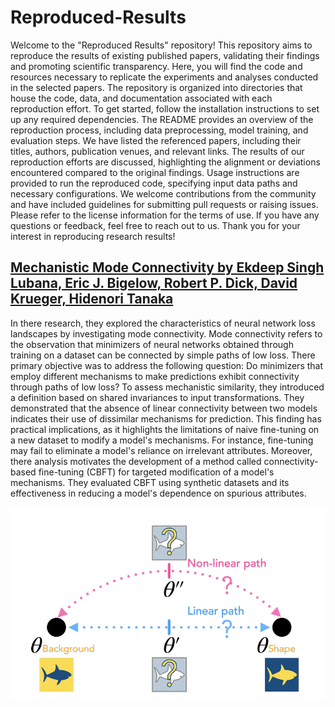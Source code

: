 # Reproduced-Results

Welcome to the "Reproduced Results" repository! This repository aims to reproduce the results of existing 
published papers, validating their findings and promoting scientific transparency. Here, you will find 
the code and resources necessary to replicate the experiments and analyses conducted in the selected 
papers. The repository is organized into directories that house the code, data, and documentation 
associated with each reproduction effort. To get started, follow the installation instructions to set 
up any required dependencies. The README provides an overview of the reproduction process, including 
data preprocessing, model training, and evaluation steps. We have listed the referenced papers, 
including their titles, authors, publication venues, and relevant links. The results of our reproduction 
efforts are discussed, highlighting the alignment or deviations encountered compared to the original 
findings. Usage instructions are provided to run the reproduced code, specifying input data paths and 
necessary configurations. We welcome contributions from the community and have included guidelines for 
submitting pull requests or raising issues. Please refer to the license information for the terms of use. 
If you have any questions or feedback, feel free to reach out to us. Thank you for your interest in 
reproducing research results!


## [Mechanistic Mode Connectivity by Ekdeep Singh Lubana, Eric J. Bigelow, Robert P. Dick, David Krueger, Hidenori Tanaka](https://arxiv.org/abs/2211.08422)

In there research, they explored the characteristics of neural network loss landscapes by investigating mode 
connectivity. Mode connectivity refers to the observation that minimizers of neural networks obtained through 
training on a dataset can be connected by simple paths of low loss. There primary objective was to address the 
following question: Do minimizers that employ different mechanisms to make predictions exhibit connectivity 
through paths of low loss? To assess mechanistic similarity, they introduced a definition based on shared 
invariances to input transformations. They demonstrated that the absence of linear connectivity between two 
models indicates their use of dissimilar mechanisms for prediction. This finding has practical implications, as 
it highlights the limitations of naive fine-tuning on a new dataset to modify a model's mechanisms. For instance, 
fine-tuning may fail to eliminate a model's reliance on irrelevant attributes. Moreover, there analysis motivates 
the development of a method called connectivity-based fine-tuning (CBFT) for targeted modification of a model's 
mechanisms. They evaluated CBFT using synthetic datasets and its effectiveness in reducing a model's dependence on 
spurious attributes.

![Mechanistic Lens on Mode connectivity](images/mmc.png)